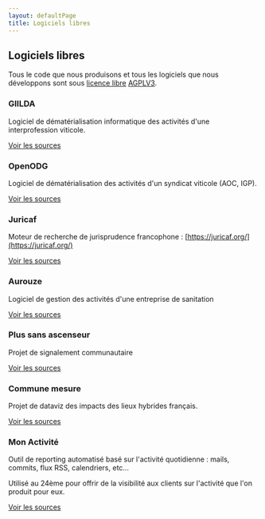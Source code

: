 ```yaml
---
layout: defaultPage
title: Logiciels libres
---
```


## Logiciels libres

Tous le code que nous produisons et tous les logiciels que nous développons sont sous [licence libre](https://fr.wikipedia.org/wiki/Licence_libre) [AGPLV3](https://www.gnu.org/licenses/agpl-3.0.fr.html).

### GIILDA

Logiciel de dématérialisation informatique des activités d'une interprofession viticole.

[Voir les sources](https://github.com/24eme/giilda/)

### OpenODG

Logiciel de dématérialisation des activités d'un syndicat viticole (AOC, IGP).

[Voir les sources](https://github.com/24eme/openodg/)

### Juricaf

Moteur de recherche de jurisprudence francophone : [https://juricaf.org/](https://juricaf.org/)

[Voir les sources](https://github.com/24eme/openodg/)

### Aurouze

Logiciel de gestion des activités d'une entreprise de sanitation

[Voir les sources](https://github.com/24eme/aurouze/)

### Plus sans ascenseur

Projet de signalement communautaire

[Voir les sources](https://github.com/24eme/plussansascenseur)

### Commune mesure

Projet de dataviz des impacts des lieux hybrides français.

[Voir les sources](https://github.com/24eme/Commune-Mesure)

### Mon Activité

Outil de reporting automatisé basé sur l'activité quotidienne : mails, commits, flux RSS, calendriers, etc...

Utilisé au 24ème pour offrir de la visibilité aux clients sur l'activité que l'on produit pour eux.

[Voir les sources](https://github.com/24eme/monactivite)


